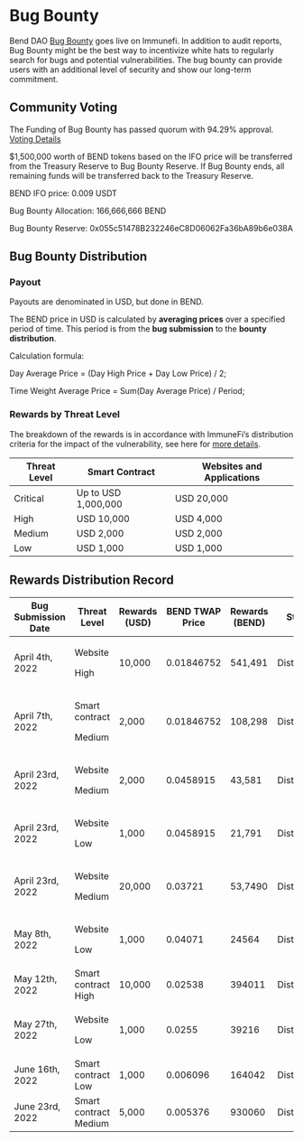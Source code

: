 # Bug Bounty

Bend DAO [Bug Bounty](https://immunefi.com/bounty/benddao/) goes live on Immunefi. In addition to audit reports, Bug Bounty might be the best way to incentivize white hats to regularly search for bugs and potential vulnerabilities. The bug bounty can provide users with an additional level of security and show our long-term commitment.

## Community Voting&#x20;

The Funding of Bug Bounty has passed quorum with 94.29% approval. [Voting Details](https://snapshot.org/#/benddao.eth/proposal/0x874dfb4a31fdf3521a8d0cead3370792ef991a1807beed77f6a490ad414e382e)

$1,500,000 worth of BEND tokens based on the IFO price will be transferred from the Treasury Reserve to Bug Bounty Reserve. If Bug Bounty ends, all remaining funds will be transferred back to the Treasury Reserve.

BEND IFO price: 0.009 USDT&#x20;

Bug Bounty Allocation: 166,666,666 BEND&#x20;

Bug Bounty Reserve: 0x055c51478B232246eC8D06062Fa36bA89b6e038A

## Bug Bounty Distribution&#x20;

### Payout

Payouts are denominated in USD, but done in BEND.&#x20;

The BEND price in USD is calculated by **averaging prices** over a specified period of time. This period is from the **bug submission** to the **bounty distribution**.

Calculation formula:

Day Average Price = (Day High Price + Day Low Price) / 2;

Time Weight Average Price = Sum(Day Average Price) / Period;

### Rewards by Threat Level

The breakdown of the rewards is in accordance with ImmuneFi’s distribution criteria for the impact of the vulnerability, see here for [more details](https://immunefi.com/bounty/benddao/).&#x20;

| Threat Level | Smart Contract      | Websites and Applications |
| ------------ | ------------------- | ------------------------- |
| Critical     | Up to USD 1,000,000 | USD 20,000                |
| High         | USD 10,000          | USD 4,000                 |
| Medium       | USD 2,000           | USD 2,000                 |
| Low          | USD 1,000           | USD 1,000                 |

## Rewards Distribution Record

| Bug Submission Date | Threat Level                       | Rewards (USD) | BEND TWAP Price | Rewards (BEND) | Status      |
| ------------------- | ---------------------------------- | ------------- | --------------- | -------------- | ----------- |
| April 4th, 2022     | <p>Website </p><p>High</p>         | 10,000        | 0.01846752      | 541,491        | Distributed |
| April 7th, 2022     | <p>Smart contract</p><p>Medium</p> | 2,000         | 0.01846752      | 108,298        | Distributed |
| April 23rd, 2022    | <p>Website</p><p>Medium</p>        | 2,000         | 0.0458915       | 43,581         | Distributed |
| April 23rd, 2022    | <p>Website</p><p>Low</p>           | 1,000         | 0.0458915       | 21,791         | Distributed |
| April 23rd, 2022    | <p>Website</p><p>Medium</p>        | 20,000        | 0.03721         | 53,7490        | Distributed |
| May 8th, 2022       | <p>Website</p><p>Low</p>           | 1,000         | 0.04071         | 24564          | Distributed |
| May 12th, 2022      | Smart contract High                | 10,000        | 0.02538         | 394011         | Distributed |
| May 27th, 2022      | <p>Website</p><p>Low</p>           | 1,000         | 0.0255          | 39216          | Distributed |
| June 16th, 2022     | Smart contract Low                 | 1,000         | 0.006096        | 164042         | Distributed |
| June 23rd, 2022     | Smart contract Medium              | 5,000         | 0.005376        | 930060         | Distributed |
